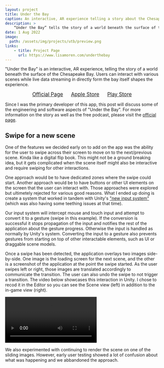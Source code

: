 ```yaml
---
layout: project
title: Under the Bay
caption: An interactive, AR experience telling a story about the Chesapeake Bay.
description: >
    “Under the Bay” tells the story of a world beneath the surface of the Chesapeake Bay.
date: 1 Aug 2022
image: 
  path: /assets/img/projects/utb/preview.png
links:
    - title: Project Page
      url: https://www.lisamoren.com/underthebay
---
```


"Under the Bay" is an interactive, AR experience, telling the story of a world
beneath the surface of the Chesapeake Bay. Users can interact with various
scenes while live data streaming in directly form the bay itself shapes the
experience.

<div style="text-align: center; font-size: 1.2em; margin-bottom: 0.75em ">
    <a href="https://www.lisamoren.com/underthebay" target="_blank">Official Page</a>
    &emsp;
    <a href="https://apps.apple.com/app/id1641553491" target="_blank">Apple Store</a>
    &emsp;
    <a href="https://arxiv.org/abs/2106.07860" target="_blank">Play Store</a>
</div>

Since I was the primary developer of this app, this post will discuss some of
the engineering and software aspects of "Under the Bay". For more information on
the story as well as the free podcast, please visit the [official
page](https://www.lisamoren.com/underthebay).

## Swipe for a new scene

One of the features we decided early on to add on the app was the ability for
the user to swipe across their screen to move on to the next/previous scene.
Kinda like a digital flip book. This might not be a ground breaking idea, but it
gets complicated when the scene itself might also be interactive and require
swiping for other interactions.

One approach would be to have dedicated zones where the swipe could start.
Another approach would be to have buttons or other UI elements on the screen
that the user can interact with. Those approaches were explored but ultimetely
rejected for various good reasons. What I ended up doing is create a system that
worked in tandem with Unity's ["new input
system"](https://docs.unity3d.com/Packages/com.unity.inputsystem@1.4/manual/QuickStartGuide.html)
(which was also having some teething issues at that time).

Our input system will intercept mouse and touch input and attempt to convert it
to a gesture (swipe in this example). If the conversion is successful it stops
propagation of the input and notifies the rest of the application about the
gesture progress. Otherwise the input is handled as normally by Unity's system.
Converting the input to a gesture also prevents gestures from starting on top of
other interactable elements, such as UI or draggable scene models.

Once a swipe has been detected, the application overlays two images
side-by-side. One image is the loading screen for the next scene, and the other
is a screenshot of the application at the point the swipe started. As the user
swipes left or right, those images are translated accordingly to communicate the
transition. The user can also undo the swipe to not trigger a transition. The
video below showcases this interaction in Unity. I chose to recod it in the
Editor so you can see the Scene view (left) in addition to the in-game view (right).

<video controls loop>
  <source src="/assets/img/projects/utb/swipe.webm" type="video/webm">
  Your browser does not support the video tag or webm video.
</video>

We also experimented with continuing to render the scene on one of the sliding
images. However, early user testing showed a lot of confusion about what was
happening and we abbandoned the approach.
